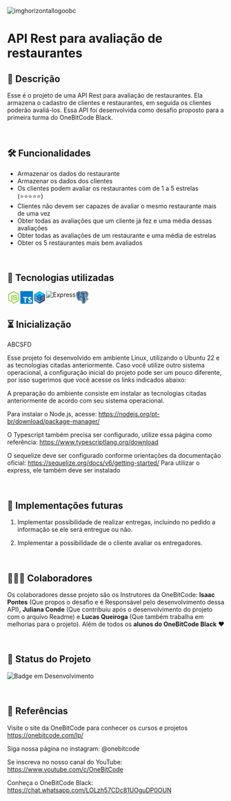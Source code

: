 ![imghorizontallogoobc](https://user-images.githubusercontent.com/29529757/176974783-c26e18fc-4712-415c-a281-2fc90169817f.png)

# API Rest para avaliação de restaurantes

## 📖  Descrição

Esse é o projeto de uma API Rest para avaliação de restaurantes. Ela armazena o cadastro de clientes e restaurantes, em seguida os clientes poderão avaliá-los.
Essa API foi desenvolvida como desafio proposto para a primeira turma do OneBitCode Black.

<br/>

## 🛠️ Funcionalidades

- Armazenar os dados do restaurante
- Armazenar os dados dos clientes
- Os clientes podem avaliar os restaurantes com de 1 a 5 estrelas (⭐⭐⭐⭐⭐)
- Clientes não devem ser capazes de avaliar o mesmo restaurante mais de uma vez
- Obter todas as avaliações que um cliente já fez e uma média dessas avaliações
- Obter todas as avaliações de um restaurante e uma média de estrelas
- Obter os 5 restaurantes mais bem avaliados
<br/>

## 📡 Tecnologias utilizadas 
<div align="center"> 
<img align="left" alt="NodeJs" height="30" width="30" src="https://raw.githubusercontent.com/devicons/devicon/master/icons/nodejs/nodejs-original.svg">
<img align="left" alt="Typescript" height="30" width="30" src="https://raw.githubusercontent.com/devicons/devicon/master/icons/typescript/typescript-original.svg">
<img align="left" alt="Sequelize" height="30" width="30" src="https://github.com/devicons/devicon/blob/master/icons/sequelize/sequelize-original.svg">
<img align="left" alt="Express" src="https://img.shields.io/badge/-Express-05122A?style=flat&logo=express">
<img align="left" alt="Postgresql" height="30" width="30" src="https://raw.githubusercontent.com/devicons/devicon/master/icons/postgresql/postgresql-original.svg">

</div>
<br/><br/>

## ⏳ Inicialização
ABCSFD

Esse projeto foi desenvolvido em ambiente Linux, utilizando o Ubuntu 22 e as tecnologias citadas anteriormente. Caso você utilize outro sistema operacional, a configuração inicial do projeto pode ser um pouco diferente, por isso sugerimos que você acesse os links indicados abaixo:

A preparação do ambiente consiste em instalar as tecnologias citadas anteriormente de acordo com seu sistema operacional.

Para instalar o Node.js, acesse: https://nodejs.org/pt-br/download/package-manager/

O Typescript também precisa ser configurado, utilize essa página como referência: https://www.typescriptlang.org/download

O sequelize deve ser configurado conforme orientações da documentação oficial: https://sequelize.org/docs/v6/getting-started/
Para utilizar o express, ele também deve ser instalado

<br/>

## 🔮 Implementações futuras
1. Implementar possibilidade de realizar entregas, incluindo no pedido a informação se ele será entregue ou não.

2. Implementar a possibilidade de o cliente avaliar os entregadores.

<br/>

## 🤵🤵‍♀️ Colaboradores

Os colaboradores desse projeto são os Instrutores da OneBitCode: **Isaac Pontes** (Que propos o desafio e é Responsável pelo desenvolvimento dessa API), **Juliana Conde** (Que contribuiu após o desenvolvimento do projeto com o arquivo Readme) e **Lucas Queiroga** (Que também trabalha em melhorias para o projeto). Além de todos os **alunos do OneBitCode Black** ❤️

<br/>

## 🔎 Status do Projeto

![Badge em Desenvolvimento](https://img.shields.io/badge/Status-Em%20Desenvolvimento-green)

<br/>

## 📑 Referências

Visite o site da OneBitCode para conhecer os cursos e projetos
https://onebitcode.com/lp/

Siga nossa página no instagram: @onebitcode

Se inscreva no nosso canal do YouTube: https://www.youtube.com/c/OneBitCode

Conheça o OneBitCode Black: https://chat.whatsapp.com/LOLzh57CDc81UOguDP0OUN



